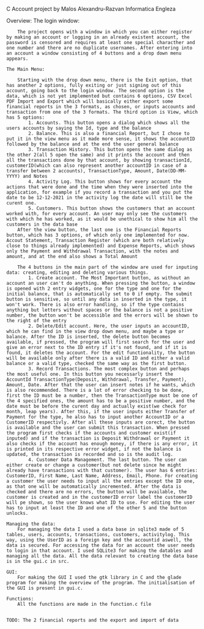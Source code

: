 C Account project by Malos Alexandru-Razvan Informatica Engleza

Overview:
    The login window:

        The project opens with a window in which you can either register by making an account or logging in an already existent account, the password is censored and requires at least one special characther and one number and there are no duplicate usernames. After entering into an account a window consisting of 4 buttons and a drop down menu appears.

    The Main Menu:

        Starting with the drop down menu, there is the Exit option, that has another 2 options, fully exiting or just signing out of this account, going back to the login window. The second option is the data, which is not yet implemented but contains 6 options, CSV Excel PDF Import and Export which will basically either export some financial reports in the 3 formats, as chosen, or inputs accounts and transaction from one of the 3 formats. The third option is View, which has 5 options:
            1. Accounts. This button opens a dialog which shows all the users accounts by saying the Id, type and the balance
            2. Balance. This is also a financial Report, but I chose to put it in the view menu as it made more sense, it shows the accountID followed by the balance and at the end the user general balance
            3. Transaction History. This button opens the same dialog as the other 2(all 5 open the same) and it prints the account and then all the transactions done by that account, by showing transactionId, customerID(which can also represent another accountID in case of a transfer between 2 accounts), TransactionType, Amount, Date(DD-MM-YYYY) and Notes
            4. Activity Log. This button shows for every account the actions that were done and the time when they were inserted into the application, for example if you record a transaction and you put the date to be 12-12-2021 in the activity log the date will still be the curent one. 
            5. Customers. This button shows the customers that an account worked with, for every account. An user may only see the customers with which he has worked, as it would be unethical to show him all the customers in the data base
        After the view button, the last one is the Financial Reports button, which has 3 options, of which only one implemented for now. Accout Statement, Transaction Register (which are both relatively close to things already implemented) and Expense Reports, which shows only the Payment and Withdrawal Transaction, with the notes and amount, and at the end also shows a Total Amount

        The 4 buttons in the main part of the window are used for inputing data: creating, editing and deleting various things.
            1. Create account. The Most Important button, as without an account an user can't do anything. When pressing the button, a window is opened with 2 entry widgets, one for the type and one for the initial balance, that is automatically set to 0 if empty. The submit button is sensitive, so until any data in inserted in the type, it won't work. There is also error handling, so if the type contains anything but letters without spaces or the balance is not a positive number, the button won't be accessible and the errors will be shown to the right of the entry
            2. Delete/Edit account. Here, the user inputs an accountID, which he can find in the view drop down menu, and maybe a type or balance. After the ID is inserted, the delete button becomes available, if pressed, the program will first search for the user and give an error next to the ID entry if it's not found, and if it is found, it deletes the account. For the edit functionality, the button will be available only after there is a valid ID and either a valid balance or a valid type, checked the same way as the first button.
            3. Record Transactions. The most complex button and perhaps the most useful one. In this button you necessarly insert the AccountId TransactionType(Deposit, Withdrawal, Transfer, Payment), Amount, Date. After that the user can insert notes if he wants, which is also recommended. There is a lot of error checking to be done, first the ID must be a number, then the TransactionType must be one of the 4 specified ones, the amount has to be a positive number, and the date must be before the curent day and actually exist(we check for month, leap years). After this, if the user inputs either Transfer of Payment for the type, he also has to input another AccountID or a CustomerID respectivly. After all these inputs are corect, the button is available and the user can submit this transaction. When pressed the program first checks if the accounts and customer exist(if inputed) and if the transaction is Deposit Withdrawal or Payment it also checks if the account has enough money, if there is any error, it is printed in its respective error widget, if not the balance is updated, the transaction is recorded and so is the audit log.
            4. Customer Data Management. The last button. The user can either create or change a customer(but not delete since he might already have transactions with that customer). The user has 6 entries: CustomerID, First Name, Last Name, Address, Email, Phone. For creating a customer the user needs to input all the entries except the ID one, as that one will be automatically incremented. After the data is checked and there are no errors, the button will be available, the customer is created and in the customerID error label the customerID will pe shown, so the user knows what ID to use. For editing the user has to input at least the ID and one of the other 5 and the button unlocks.

    Managing the data:
        For managing the data I used a data base in sqlite3 made of 5 tables, users, accounts, transactions, customers, activitylog. This way, using the UserID as a foreign key and the accountid aswell, the data is secured. For accessing the data for an account the user needs to login in that account. I used SQLite3 for making the datables and managing all the data. All the data relevant to creating the data base is in the gui.c in src.

    GUI:
        For making the GUI I used the gtk library in C and the glade program for making the overview of the program. The initialisation of the GUI is present in gui.c.

    Functions:
        All the functions are made in the function.c file 


    TODO: The 2 financial reports and the export and import of data

